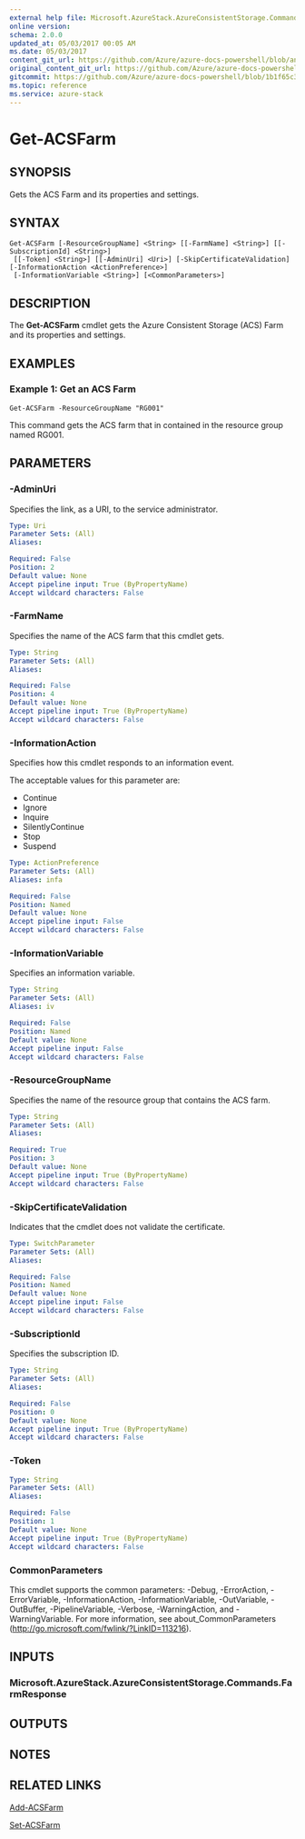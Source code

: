 ```yaml
---
external help file: Microsoft.AzureStack.AzureConsistentStorage.Commands.dll-Help.xml
online version:
schema: 2.0.0
updated_at: 05/03/2017 00:05 AM
ms.date: 05/03/2017
content_git_url: https://github.com/Azure/azure-docs-powershell/blob/anne052617/azureps-cmdlets-docs/AzureStack/AzureRM.AzureStackStorage/v0.10.6/Get-ACSFarm.md
original_content_git_url: https://github.com/Azure/azure-docs-powershell/blob/anne052617/azureps-cmdlets-docs/AzureStack/AzureRM.AzureStackStorage/v0.10.6/Get-ACSFarm.md
gitcommit: https://github.com/Azure/azure-docs-powershell/blob/1b1f65c3c0d4679af027f9576236919af044769d
ms.topic: reference
ms.service: azure-stack
---
```


# Get-ACSFarm

## SYNOPSIS
Gets the ACS Farm and its properties and settings.

## SYNTAX

```
Get-ACSFarm [-ResourceGroupName] <String> [[-FarmName] <String>] [[-SubscriptionId] <String>]
 [[-Token] <String>] [[-AdminUri] <Uri>] [-SkipCertificateValidation] [-InformationAction <ActionPreference>]
 [-InformationVariable <String>] [<CommonParameters>]
```

## DESCRIPTION
The **Get-ACSFarm** cmdlet gets the Azure Consistent Storage (ACS) Farm and its properties and settings.

## EXAMPLES

### Example 1: Get an ACS Farm
```
Get-ACSFarm -ResourceGroupName "RG001"
```

This command gets the ACS farm that in contained in the resource group named RG001.

## PARAMETERS

### -AdminUri
Specifies the link, as a URI, to the service administrator.

```yaml
Type: Uri
Parameter Sets: (All)
Aliases: 

Required: False
Position: 2
Default value: None
Accept pipeline input: True (ByPropertyName)
Accept wildcard characters: False
```

### -FarmName
Specifies the name of the ACS farm that this cmdlet gets.

```yaml
Type: String
Parameter Sets: (All)
Aliases: 

Required: False
Position: 4
Default value: None
Accept pipeline input: True (ByPropertyName)
Accept wildcard characters: False
```

### -InformationAction
Specifies how this cmdlet responds to an information event.

The acceptable values for this parameter are:

- Continue
- Ignore
- Inquire
- SilentlyContinue
- Stop
- Suspend

```yaml
Type: ActionPreference
Parameter Sets: (All)
Aliases: infa

Required: False
Position: Named
Default value: None
Accept pipeline input: False
Accept wildcard characters: False
```

### -InformationVariable
Specifies an information variable.

```yaml
Type: String
Parameter Sets: (All)
Aliases: iv

Required: False
Position: Named
Default value: None
Accept pipeline input: False
Accept wildcard characters: False
```

### -ResourceGroupName
Specifies the name of the resource group that contains the ACS farm.

```yaml
Type: String
Parameter Sets: (All)
Aliases: 

Required: True
Position: 3
Default value: None
Accept pipeline input: True (ByPropertyName)
Accept wildcard characters: False
```

### -SkipCertificateValidation
Indicates that the cmdlet does not validate the certificate.

```yaml
Type: SwitchParameter
Parameter Sets: (All)
Aliases: 

Required: False
Position: Named
Default value: None
Accept pipeline input: False
Accept wildcard characters: False
```

### -SubscriptionId
Specifies the subscription ID.

```yaml
Type: String
Parameter Sets: (All)
Aliases: 

Required: False
Position: 0
Default value: None
Accept pipeline input: True (ByPropertyName)
Accept wildcard characters: False
```

### -Token


```yaml
Type: String
Parameter Sets: (All)
Aliases: 

Required: False
Position: 1
Default value: None
Accept pipeline input: True (ByPropertyName)
Accept wildcard characters: False
```

### CommonParameters
This cmdlet supports the common parameters: -Debug, -ErrorAction, -ErrorVariable, -InformationAction, -InformationVariable, -OutVariable, -OutBuffer, -PipelineVariable, -Verbose, -WarningAction, and -WarningVariable. For more information, see about_CommonParameters (http://go.microsoft.com/fwlink/?LinkID=113216).

## INPUTS

### Microsoft.AzureStack.AzureConsistentStorage.Commands.FarmResponse

## OUTPUTS

## NOTES

## RELATED LINKS

[Add-ACSFarm](./Add-ACSFarm.md)

[Set-ACSFarm](./Set-ACSFarm.md)
